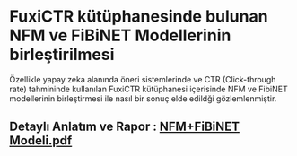 # FuxiCTR kütüphanesinde bulunan NFM ve FiBiNET Modellerinin birleştirilmesi
Özellikle yapay zeka alanında öneri sistemlerinde ve CTR (Click-through rate) tahmininde kullanılan FuxiCTR kütüphanesi içerisinde NFM ve FibiNET modellerinin birleştirmesi ile nasıl bir sonuç elde edildği gözlemlenmiştir.

## Detaylı Anlatım ve Rapor : [NFM+FiBiNET Modeli.pdf](https://github.com/azsaritas/FuxiCTR_model_birlestirme/blob/main/NFM_FiBiNET_Modeli.pdf)
